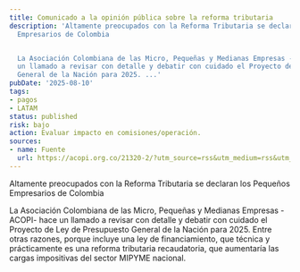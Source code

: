 ```yaml
---
title: Comunicado a la opinión pública sobre la reforma tributaria
description: 'Altamente preocupados con la Reforma Tributaria se declaran los Pequeños
  Empresarios de Colombia


  La Asociación Colombiana de las Micro, Pequeñas y Medianas Empresas -ACOPI- hace
  un llamado a revisar con detalle y debatir con cuidado el Proyecto de Ley de Presupuesto
  General de la Nación para 2025. ...'
pubDate: '2025-08-10'
tags:
- pagos
- LATAM
status: published
risk: bajo
action: Evaluar impacto en comisiones/operación.
sources:
- name: Fuente
  url: https://acopi.org.co/21320-2/?utm_source=rss&utm_medium=rss&utm_campaign=21320-2&utm_source=rss&utm_medium=rss&utm_campaign=21320-2
---
```

Altamente preocupados con la Reforma Tributaria se declaran los Pequeños Empresarios de Colombia

La Asociación Colombiana de las Micro, Pequeñas y Medianas Empresas -ACOPI- hace un llamado a revisar con detalle y debatir con cuidado el Proyecto de Ley de Presupuesto General de la Nación para 2025. Entre otras razones, porque incluye una ley de financiamiento, que técnica y prácticamente es una reforma tributaria recaudatoria, que aumentaría las cargas impositivas del sector MIPYME nacional.
